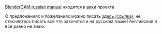 [BlenderCAM russian manual](https://github.com/torvn77/BlenderCAM_Russian_Manual/wiki) нходится в [вики](https://github.com/torvn77/BlenderCAM_Russian_Manual/wiki) проекта

О предложениях и пожеланиях можно писать [здесь (ссылка)](https://github.com/torvn77/BlenderCAM_Russian_Manual/issues/new), 
не стесняйтесь писать всё что захочется и на русском языке!
Английский я всё равно не знаю.
